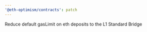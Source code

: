 ```yaml
---
'@eth-optimism/contracts': patch
---
```


Reduce default gasLimit on eth deposits to the L1 Standard Bridge
